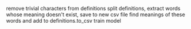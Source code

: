 remove trivial characters from definitions
split definitions, extract words whose meaning doesn't exist, save to new csv file
find meanings of these words and add to definitions.to_csv
train model
